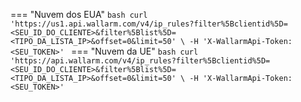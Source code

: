 === "Nuvem dos EUA"
    ```bash
    curl 'https://us1.api.wallarm.com/v4/ip_rules?filter%5Bclientid%5D=<SEU_ID_DO_CLIENTE>&filter%5Blist%5D=<TIPO_DA_LISTA_IP>&offset=0&limit=50' \
          -H 'X-WallarmApi-Token: <SEU_TOKEN>'
    ```
=== "Nuvem da UE"
    ```bash
    curl 'https://api.wallarm.com/v4/ip_rules?filter%5Bclientid%5D=<SEU_ID_DO_CLIENTE>&filter%5Blist%5D=<TIPO_DA_LISTA_IP>&offset=0&limit=50' \
          -H 'X-WallarmApi-Token: <SEU_TOKEN>'
    ```